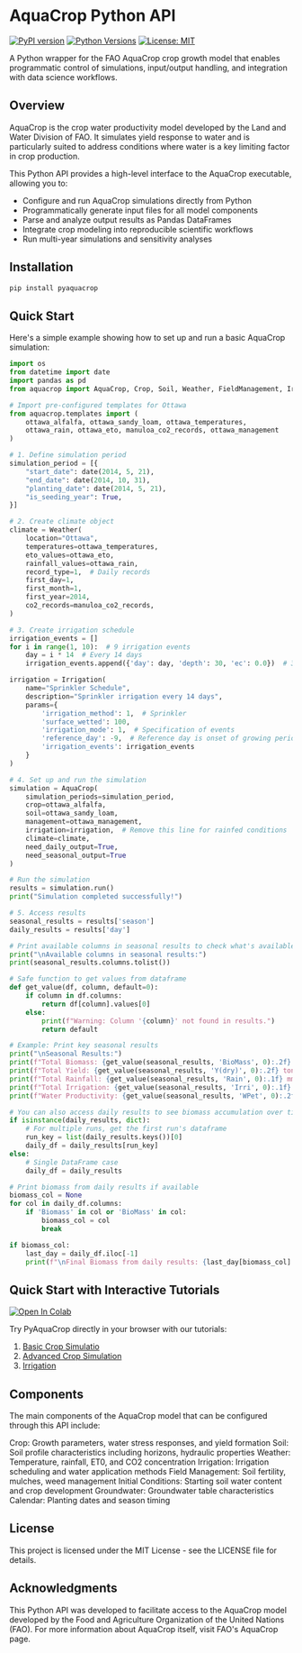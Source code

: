 # AquaCrop Python API

[![PyPI version](https://img.shields.io/badge/pypi-v0.1.2-blue.svg)](https://pypi.org/project/pyaquacrop/)
[![Python Versions](https://img.shields.io/badge/python-3.11-blue)](https://pypi.org/project/pyaquacrop/)
[![License: MIT](https://img.shields.io/badge/License-MIT-yellow.svg)](https://opensource.org/licenses/MIT)

A Python wrapper for the FAO AquaCrop crop growth model that enables programmatic control of simulations, input/output handling, and integration with data science workflows.

## Overview

AquaCrop is the crop water productivity model developed by the Land and Water Division of FAO. It simulates yield response to water and is particularly suited to address conditions where water is a key limiting factor in crop production.

This Python API provides a high-level interface to the AquaCrop executable, allowing you to:

- Configure and run AquaCrop simulations directly from Python
- Programmatically generate input files for all model components
- Parse and analyze output results as Pandas DataFrames
- Integrate crop modeling into reproducible scientific workflows
- Run multi-year simulations and sensitivity analyses

## Installation

```bash
pip install pyaquacrop
```

## Quick Start

Here's a simple example showing how to set up and run a basic AquaCrop simulation:

```python
import os
from datetime import date
import pandas as pd
from aquacrop import AquaCrop, Crop, Soil, Weather, FieldManagement, Irrigation

# Import pre-configured templates for Ottawa
from aquacrop.templates import (
    ottawa_alfalfa, ottawa_sandy_loam, ottawa_temperatures,
    ottawa_rain, ottawa_eto, manuloa_co2_records, ottawa_management
)

# 1. Define simulation period
simulation_period = [{
    "start_date": date(2014, 5, 21),
    "end_date": date(2014, 10, 31),
    "planting_date": date(2014, 5, 21),
    "is_seeding_year": True,
}]

# 2. Create climate object
climate = Weather(
    location="Ottawa",
    temperatures=ottawa_temperatures,
    eto_values=ottawa_eto,
    rainfall_values=ottawa_rain,
    record_type=1,  # Daily records
    first_day=1,
    first_month=1,
    first_year=2014,
    co2_records=manuloa_co2_records,
)

# 3. Create irrigation schedule
irrigation_events = []
for i in range(1, 10):  # 9 irrigation events
    day = i * 14  # Every 14 days
    irrigation_events.append({'day': day, 'depth': 30, 'ec': 0.0})  # 30 mm depth

irrigation = Irrigation(
    name="Sprinkler Schedule",
    description="Sprinkler irrigation every 14 days",
    params={
        'irrigation_method': 1,  # Sprinkler
        'surface_wetted': 100,
        'irrigation_mode': 1,  # Specification of events
        'reference_day': -9,  # Reference day is onset of growing period
        'irrigation_events': irrigation_events
    }
)

# 4. Set up and run the simulation
simulation = AquaCrop(
    simulation_periods=simulation_period,
    crop=ottawa_alfalfa,
    soil=ottawa_sandy_loam,
    management=ottawa_management,
    irrigation=irrigation,  # Remove this line for rainfed conditions
    climate=climate,
    need_daily_output=True,
    need_seasonal_output=True
)

# Run the simulation
results = simulation.run()
print("Simulation completed successfully!")

# 5. Access results
seasonal_results = results['season']
daily_results = results['day']

# Print available columns in seasonal results to check what's available
print("\nAvailable columns in seasonal results:")
print(seasonal_results.columns.tolist())

# Safe function to get values from dataframe
def get_value(df, column, default=0):
    if column in df.columns:
        return df[column].values[0]
    else:
        print(f"Warning: Column '{column}' not found in results.")
        return default

# Example: Print key seasonal results
print("\nSeasonal Results:")
print(f"Total Biomass: {get_value(seasonal_results, 'BioMass', 0):.2f} ton/ha")
print(f"Total Yield: {get_value(seasonal_results, 'Y(dry)', 0):.2f} ton/ha")
print(f"Total Rainfall: {get_value(seasonal_results, 'Rain', 0):.1f} mm")
print(f"Total Irrigation: {get_value(seasonal_results, 'Irri', 0):.1f} mm")
print(f"Water Productivity: {get_value(seasonal_results, 'WPet', 0):.2f} kg/m³")

# You can also access daily results to see biomass accumulation over time
if isinstance(daily_results, dict):
    # For multiple runs, get the first run's dataframe
    run_key = list(daily_results.keys())[0]
    daily_df = daily_results[run_key]
else:
    # Single DataFrame case
    daily_df = daily_results

# Print biomass from daily results if available
biomass_col = None
for col in daily_df.columns:
    if 'Biomass' in col or 'BioMass' in col:
        biomass_col = col
        break

if biomass_col:
    last_day = daily_df.iloc[-1]
    print(f"\nFinal Biomass from daily results: {last_day[biomass_col]:.2f} ton/ha")
```

## Quick Start with Interactive Tutorials

[![Open In Colab](https://colab.research.google.com/assets/colab-badge.svg)](https://colab.research.google.com/drive/1eQKVXELy6PkCWOCx5xJnrNCMKC_c3-Df?usp=sharing)

Try PyAquaCrop directly in your browser with our tutorials:

1. <a href="https://colab.research.google.com/github/pacs27/py-aquacrop/blob/main/docs/notebooks/01_basic_simulation.ipynb">Basic Crop Simulatio</a>
2. <a href="https://colab.research.google.com/github/pacs27/py-aquacrop/blob/main/docs/notebooks/02_ottawa_simulation.ipynb">Advanced Crop Simulation</a>
3. <a href="https://colab.research.google.com/github/pacs27/py-aquacrop/blob/main/docs/notebooks/03_irrigation.ipynb">Irrigation</a>

## Components

The main components of the AquaCrop model that can be configured through this API include:

Crop: Growth parameters, water stress responses, and yield formation
Soil: Soil profile characteristics including horizons, hydraulic properties
Weather: Temperature, rainfall, ET0, and CO2 concentration
Irrigation: Irrigation scheduling and water application methods
Field Management: Soil fertility, mulches, weed management
Initial Conditions: Starting soil water content and crop development
Groundwater: Groundwater table characteristics
Calendar: Planting dates and season timing

## License

This project is licensed under the MIT License - see the LICENSE file for details.

## Acknowledgments

This Python API was developed to facilitate access to the AquaCrop model developed by the Food and Agriculture Organization of the United Nations (FAO).
For more information about AquaCrop itself, visit FAO's AquaCrop page.
